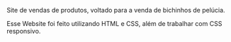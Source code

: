 Site de vendas de produtos, voltado para a venda de bichinhos de pelúcia.

Esse Website foi feito utilizando HTML e CSS, além de trabalhar com CSS responsivo.
